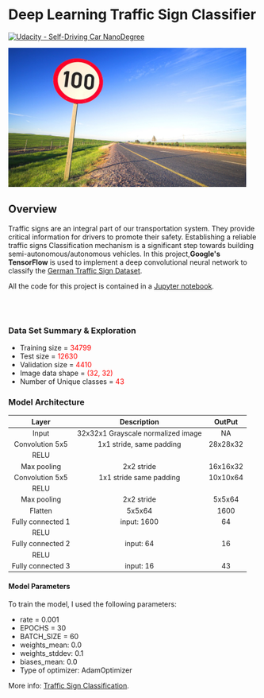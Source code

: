 
# **Deep Learning Traffic Sign Classifier**
[![Udacity - Self-Driving Car NanoDegree](https://s3.amazonaws.com/udacity-sdc/github/shield-carnd.svg)](http://www.udacity.com/drive)

<img src="img/sign.jpeg" width="480" alt="Combined Image" />

Overview
---
Traffic signs are an integral part of our transportation system. They provide critical information for drivers to promote their safety. Establishing a reliable traffic signs Classification mechanism is a significant step towards building semi-autonomous/autonomous vehicles. In this project,**Google's TensorFlow**  is used to implement a deep convolutional neural network to classify the [German Traffic Sign Dataset](http://benchmark.ini.rub.de/?section=gtsrb&subsection=dataset). 

All the code for this project is contained in a [Jupyter notebook](./TrafficSignClassifier.ipynb). 

<br></br>
### Data Set Summary & Exploration



* Training size = <font color="red" >34799 </font>
* Test size =<font color="red" > 12630</font>
* Validation size =<font color="red" > 4410</font>
* Image data shape =<font color="red" > (32, 32)</font>
* Number of Unique classes =<font color="red" > 43</font>


### Model Architecture




| Layer         		|     Description	        					|      OutPut     |
|:---------------------:|:---------------------------------------------:|:---------------:|
| Input         		| 32x32x1 Grayscale normalized image   			| NA              |
| Convolution 5x5     	| 1x1 stride, same padding  	                | 28x28x32        |
| RELU					|												|                 |
| Max pooling	      	| 2x2 stride  				                    | 16x16x32        |
| Convolution 5x5	    | 1x1 stride same padding 	                    | 10x10x64   |
| RELU					|												|  |
| Max pooling	      	| 2x2 stride       				                | 5x5x64|
| Flatten				| 5x5x64										| 1600               |
| Fully connected	1	| input: 1600        							|64|
| RELU					|												|                 |
| Fully connected	2	| input: 64        							|16|
| RELU					|												|                 |
| Fully connected	3	| input: 16        							|43|


#### Model Parameters

To train the model, I used the following parameters:

* rate = 0.001
* EPOCHS = 30
* BATCH_SIZE = 60
* weights_mean:  0.0
* weights_stddev:  0.1
* biases_mean:  0.0
* Type of optimizer: AdamOptimizer

More info:  [Traffic Sign Classification](./TrafficSignClassifier.ipynb). 


